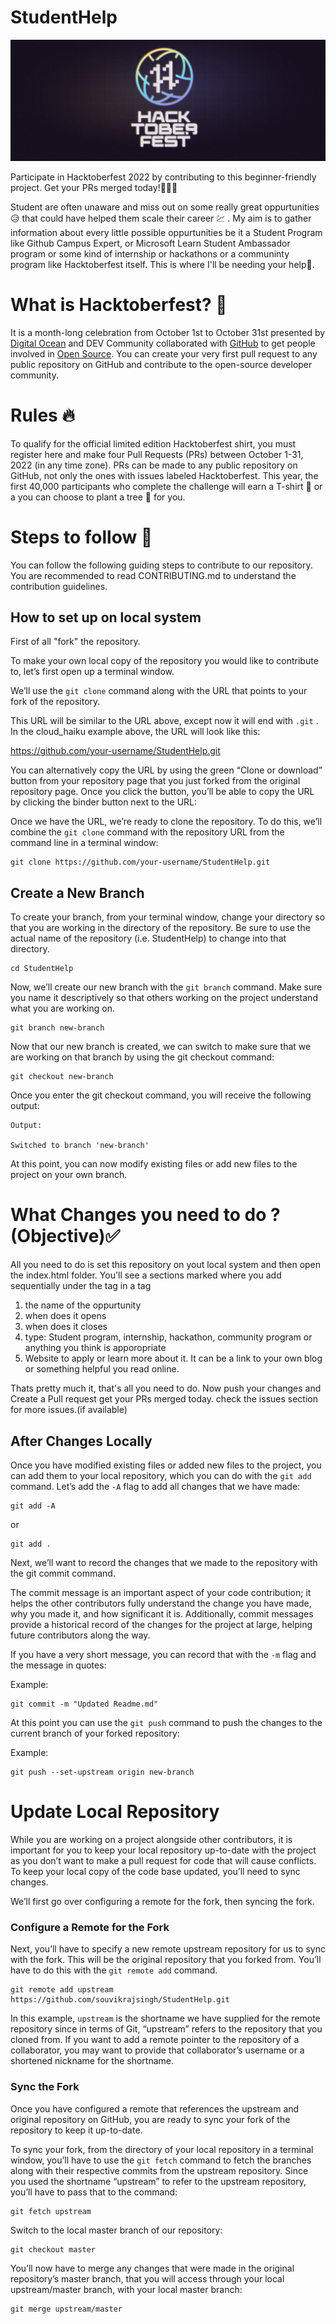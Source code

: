 # StudentHelp

![Hacktoberfest2022](/Images/hacktoberfest_banner.png)

Participate in Hacktoberfest 2022 by contributing to this beginner-friendly project. Get your PRs merged today!💫✅🤩

Student are often unaware and miss out on some really great oppurtunities 😥 that could have helped them scale their career 💹 . My aim is to gather information about every
little possible oppurtunities be it a Student Program like Github Campus Expert, or Microsoft Learn Student Ambassador program or some kind of internship or hackathons 
or a communinty program like Hacktoberfest itself. This is where I'll be needing your help💫.

# What is Hacktoberfest? 🤔

It is a month-long celebration from October 1st to October 31st presented by [Digital Ocean](https://www.digitalocean.com/blog/hacktoberfest-2022-your-mission-for-open-source) and DEV Community collaborated with [GitHub](https://github.blog/2022-10-04-expand-your-open-source-contributions-during-hacktoberfest-2022/) to get people involved in [Open Source](https://github.com/open-source). You can create your very first pull request to any public repository on GitHub and contribute to the open-source developer community.

# Rules 🔥
To qualify for the official limited edition Hacktoberfest shirt, you must register here and make four Pull Requests (PRs) between October 1-31, 2022 (in any time zone). PRs can be made to any public repository on GitHub, not only the ones with issues labeled Hacktoberfest. This year, the first 40,000 participants who complete the challenge will earn a T-shirt 👕 or a you can choose to plant a tree 🌳 for you.

# Steps to follow 📜
You can follow the following guiding steps to contribute to our repository. You are recommended to read CONTRIBUTING.md to understand the contribution guidelines.

## How to set up on local system

First of all "fork" the repository.

To make your own local copy of the repository you would like to contribute to, let’s first open up a terminal window.

We’ll use the `git clone` command along with the URL that points to your fork of the repository.

This URL will be similar to the URL above, except now it will end with `.git` . In the cloud_haiku example above, the URL will look like this:

https://github.com/your-username/StudentHelp.git

You can alternatively copy the URL by using the green “Clone or download” button from your repository page that you just forked from the original repository page. Once you click the button, you’ll be able to copy the URL by clicking the binder button next to the URL:

Once we have the URL, we’re ready to clone the repository. To do this, we’ll combine the `git clone` command with the repository URL from the command line in a terminal window:

```
git clone https://github.com/your-username/StudentHelp.git
```

## Create a New Branch

To create your branch, from your terminal window, change your directory so that you are working in the directory of the repository. Be sure to use the actual name of the repository (i.e. StudentHelp) to change into that directory.

```
cd StudentHelp
```

Now, we’ll create our new branch with the `git branch` command. Make sure you name it descriptively so that others working on the project understand what you are working on.

```
git branch new-branch
```

Now that our new branch is created, we can switch to make sure that we are working on that branch by using the git checkout command:

```
git checkout new-branch
```

Once you enter the git checkout command, you will receive the following output:

```
Output:

Switched to branch 'new-branch'
```

At this point, you can now modify existing files or add new files to the project on your own branch.

# What Changes you need to do ? (Objective)✅



All you need to do is set this repository on yout local system and then open the index.html folder. You'll see a sections marked where you add sequentially under the <tr> tag in a <td> tag
1. the name of the oppurtunity
2. when does it opens 
3. when does it closes
4. type: Student program, internship, hackathon, community program or anything you think is apporopriate
5. Website to apply or learn more about it. It can be a link to your own blog or something helpful you read online.
  
  
  Thats pretty much it, that's all you need to do. Now push your changes and Create a Pull request get your PRs merged today.
  check the issues section for more issues.(if available)




## After Changes Locally

Once you have modified existing files or added new files to the project, you can add them to your local repository, which you can do with the `git add` command. Let’s add the `-A` flag to add all changes that we have made:

```
git add -A
```

or

```
git add .
```

Next, we’ll want to record the changes that we made to the repository with the git commit command.

The commit message is an important aspect of your code contribution; it helps the other contributors fully understand the change you have made, why you made it, and how significant it is. Additionally, commit messages provide a historical record of the changes for the project at large, helping future contributors along the way.

If you have a very short message, you can record that with the `-m` flag and the message in quotes:

Example:

```
git commit -m "Updated Readme.md"
```

At this point you can use the `git push` command to push the changes to the current branch of your forked repository:

Example:

```
git push --set-upstream origin new-branch
```

# Update Local Repository

While you are working on a project alongside other contributors, it is important for you to keep your local repository up-to-date with the project as you don’t want to make a pull request for code that will cause conflicts. To keep your local copy of the code base updated, you’ll need to sync changes.

We’ll first go over configuring a remote for the fork, then syncing the fork.

### Configure a Remote for the Fork

Next, you’ll have to specify a new remote upstream repository for us to sync with the fork. This will be the original repository that you forked from. You’ll have to do this with the `git remote add` command.

```
git remote add upstream https://github.com/souvikrajsingh/StudentHelp.git
```

In this example, `upstream` is the shortname we have supplied for the remote repository since in terms of Git, “upstream” refers to the repository that you cloned from. If you want to add a remote pointer to the repository of a collaborator, you may want to provide that collaborator’s username or a shortened nickname for the shortname.

### Sync the Fork

Once you have configured a remote that references the upstream and original repository on GitHub, you are ready to sync your fork of the repository to keep it up-to-date.

To sync your fork, from the directory of your local repository in a terminal window, you’ll have to use the `git fetch` command to fetch the branches along with their respective commits from the upstream repository. Since you used the shortname “upstream” to refer to the upstream repository, you’ll have to pass that to the command:

```
git fetch upstream
```

Switch to the local master branch of our repository:

```
git checkout master
```

You’ll now have to merge any changes that were made in the original repository’s master branch, that you will access through your local upstream/master branch, with your local master branch:

```
git merge upstream/master
```






